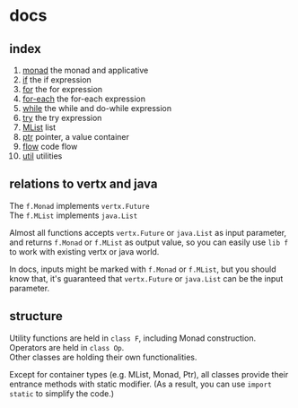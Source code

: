 # docs

## index

1. [monad](monad.md) the monad and applicative
1. [if](if.md) the if expression
1. [for](for.md) the for expression
1. [for-each](for-each.md) the for-each expression
1. [while](while.md) the while and do-while expression
1. [try](try.md) the try expression
1. [MList](MList.md) list
1. [ptr](ptr.md) pointer, a value container
1. [flow](flow.md) code flow
1. [util](util.md) utilities

## relations to vertx and java

The `f.Monad` implements `vertx.Future`  
The `f.MList` implements `java.List`

Almost all functions accepts `vertx.Future` or `java.List` as input parameter, and returns `f.Monad` or `f.MList` as output value, so you can easily use `lib f` to work with existing vertx or java world.

In docs, inputs might be marked with `f.Monad` or `f.MList`, but you should know that, it's guaranteed that `vertx.Future` or `java.List` can be the input parameter.

## structure

Utility functions are held in `class F`, including Monad construction.  
Operators are held in `class Op`.  
Other classes are holding their own functionalities.

Except for container types (e.g. MList, Monad, Ptr), all classes provide their entrance methods with static modifier. (As a result, you can use `import static` to simplify the code.)
